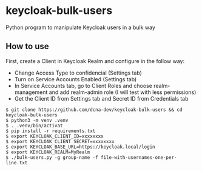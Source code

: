 # keycloak-bulk-users
Python program to manipulate Keycloak users in a bulk way

## How to use

First, create a Client in Keycloak Realm and configure in the follow way:
* Change Access Type to confidencial (Settings tab)
* Turn on Service Accounts Enabled (Settings tab)
* In Service Accounts tab, go to Client Roles and choose realm-management and add realm-admin role (I will test with less permissions)
* Get the Client ID from Settings tab and Secret ID from Credentials tab

```
$ git clone https://github.com/dcna-dev/keycloak-bulk-users && cd keycloak-bulk-users
$ python3 -m venv .venv
$ . .venv/bin/activat
$ pip install -r requirements.txt
$ export KEYCLOAK_CLIENT_ID=xxxxxxxx
$ export KEYCLOAK_CLIENT_SECRET=xxxxxxxx
$ export KEYCLOAK_BASE_URL=https://keycloak.local/login
$ export KEYCLOAK_REALM=MyRealm
$ ./bulk-users.py -g group-name -f file-with-usernames-one-per-line.txt
```
